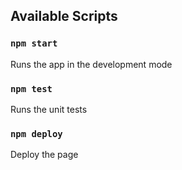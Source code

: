 ## Available Scripts

### `npm start`

Runs the app in the development mode

### `npm test`

Runs the unit tests

### `npm deploy`

Deploy the page
